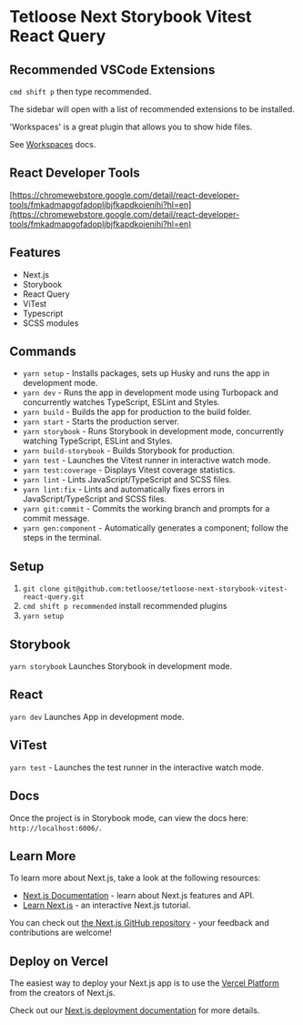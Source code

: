 # Tetloose Next Storybook Vitest React Query

## Recommended VSCode Extensions

`cmd shift p` then type recommended.

The sidebar will open with a list of recommended extensions to be installed.

'Workspaces' is a great plugin that allows you to show hide files.

See [Workspaces](https://marketplace.visualstudio.com/items?itemName=Fooxly.workspace) docs.

## React Developer Tools

[https://chromewebstore.google.com/detail/react-developer-tools/fmkadmapgofadopljbjfkapdkoienihi?hl=en](https://chromewebstore.google.com/detail/react-developer-tools/fmkadmapgofadopljbjfkapdkoienihi?hl=en)

## Features

- Next.js
- Storybook
- React Query
- ViTest
- Typescript
- SCSS modules

## Commands

- `yarn setup` - Installs packages, sets up Husky and runs the app in development mode.
- `yarn dev` - Runs the app in development mode using Turbopack and concurrently watches TypeScript, ESLint and Styles.
- `yarn build` - Builds the app for production to the build folder.
- `yarn start` - Starts the production server.
- `yarn storybook` - Runs Storybook in development mode, concurrently watching TypeScript, ESLint and Styles.
- `yarn build-storybook` - Builds Storybook for production.
- `yarn test` - Launches the Vitest runner in interactive watch mode.
- `yarn test:coverage` - Displays Vitest coverage statistics.
- `yarn lint` - Lints JavaScript/TypeScript and SCSS files.
- `yarn lint:fix` - Lints and automatically fixes errors in JavaScript/TypeScript and SCSS files.
- `yarn git:commit` - Commits the working branch and prompts for a commit message.
- `yarn gen:component` - Automatically generates a component; follow the steps in the terminal.

## Setup

1. `git clone git@github.com:tetloose/tetloose-next-storybook-vitest-react-query.git`
2. `cmd shift p recommended` install recommended plugins
3. `yarn setup`

## Storybook

`yarn storybook` Launches Storybook in development mode.

## React

`yarn dev` Launches App in development mode.

## ViTest

`yarn test` - Launches the test runner in the interactive watch mode.

## Docs

Once the project is in Storybook mode, can view the docs here: `http://localhost:6006/`.

## Learn More

To learn more about Next.js, take a look at the following resources:

- [Next.js Documentation](https://nextjs.org/docs) - learn about Next.js features and API.
- [Learn Next.js](https://nextjs.org/learn) - an interactive Next.js tutorial.

You can check out [the Next.js GitHub repository](https://github.com/vercel/next.js) - your feedback and contributions are welcome!

## Deploy on Vercel

The easiest way to deploy your Next.js app is to use the [Vercel Platform](https://vercel.com/new?utm_medium=default-template&filter=next.js&utm_source=create-next-app&utm_campaign=create-next-app-readme) from the creators of Next.js.

Check out our [Next.js deployment documentation](https://nextjs.org/docs/app/building-your-application/deploying) for more details.
